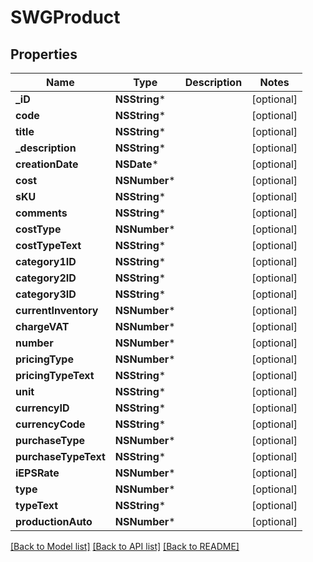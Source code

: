 # SWGProduct

## Properties
Name | Type | Description | Notes
------------ | ------------- | ------------- | -------------
**_iD** | **NSString*** |  | [optional] 
**code** | **NSString*** |  | [optional] 
**title** | **NSString*** |  | [optional] 
**_description** | **NSString*** |  | [optional] 
**creationDate** | **NSDate*** |  | [optional] 
**cost** | **NSNumber*** |  | [optional] 
**sKU** | **NSString*** |  | [optional] 
**comments** | **NSString*** |  | [optional] 
**costType** | **NSNumber*** |  | [optional] 
**costTypeText** | **NSString*** |  | [optional] 
**category1ID** | **NSString*** |  | [optional] 
**category2ID** | **NSString*** |  | [optional] 
**category3ID** | **NSString*** |  | [optional] 
**currentInventory** | **NSNumber*** |  | [optional] 
**chargeVAT** | **NSNumber*** |  | [optional] 
**number** | **NSNumber*** |  | [optional] 
**pricingType** | **NSNumber*** |  | [optional] 
**pricingTypeText** | **NSString*** |  | [optional] 
**unit** | **NSString*** |  | [optional] 
**currencyID** | **NSString*** |  | [optional] 
**currencyCode** | **NSString*** |  | [optional] 
**purchaseType** | **NSNumber*** |  | [optional] 
**purchaseTypeText** | **NSString*** |  | [optional] 
**iEPSRate** | **NSNumber*** |  | [optional] 
**type** | **NSNumber*** |  | [optional] 
**typeText** | **NSString*** |  | [optional] 
**productionAuto** | **NSNumber*** |  | [optional] 

[[Back to Model list]](../README.md#documentation-for-models) [[Back to API list]](../README.md#documentation-for-api-endpoints) [[Back to README]](../README.md)


